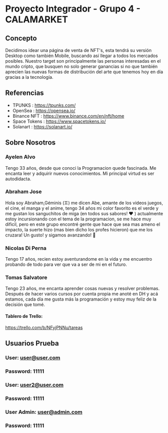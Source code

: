 # Proyecto Integrador - Grupo 4 - CALAMARKET

## Concepto

Decidimos idear una página de venta de NFT's, esta tendrá su versión Desktop como también Mobile, buscando así llegar a todos los mercados posibles. Nuestro target son principalmente las personas interesadas en el mundo cripto, que busquen no solo generar ganancias si no que también aprecien las nuevas formas de distribución del arte que tenemos hoy en día gracias a la tecnología.


## Referencias

- TPUNKS : https://tpunks.com/
- OpenSea : https://opensea.io/
- Binance NFT : https://www.binance.com/en/nft/home
- Space Tokens : https://www.spacetokens.io/
- Solanart : https://solanart.io/

## Sobre Nosotros

### Ayelen Alvo
 Tengo 33 años, desde que conoci la Programacion quede fascinada. Me encanta leer y adquirir nuevos conocimientos. Mi principal virtud es ser autodidacta.
 

### Abraham Jose
Hola soy Abraham,Géminis (♊︎) me dicen Abe, amante de los videos juegos, el cine, el manga y el anime, tengo 34 años mi color favorito es el verde y me gustan los sanguchitos de miga (en todos sus sabores! ♥ ) actualmente estoy incursionando con el tema de la programacion, se me hace muy dificil, pero en este grupo encontré gente que hace que sea mas ameno el impacto, la suerte hizo (mas bien dicho los profes hicieron) que me los cruzara! 
Un gusto! y sigamos avanzando! 💪


### Nicolas Di Perna
Tengo 17 años, recien estoy aventurandome en la vida y me encuentro probando de todo para ver que va a ser de mi en el futuro.


### Tomas Salvatore
 Tengo 23 años, me encanta aprender cosas nuevas y resolver problemas. Después de hacer varios cursos por cuenta propia me anoté en DH y acá estamos, cada día me gusta más la programación y estoy muy feliz de la decisión que tomé. 


#### Tablero de Trello:
https://trello.com/b/NFyjPNNu/tareas


## Usuarios Prueba

### User: user@user.com
### Password: 11111

### User: user2@user.com
### Password: 11111

### User Admin: user@admin.com
### Password: 11111
